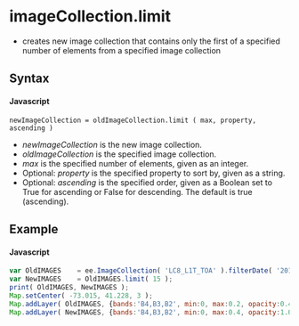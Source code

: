 # imageCollection.limit
- creates new image collection that contains only the first of a specified number of elements from a specified image collection 

## Syntax

#### Javascript
```
newImageCollection = oldImageCollection.limit ( max, property, ascending )
```

- *newImageCollection* is the new image collection.
- *oldImageCollection* is the specified image collection.
- *max* is the specified number of elements, given as an integer.
- Optional: *property* is the specified property to sort by, given as a string.
- Optional: *ascending* is the specified order, given as a Boolean set to True for ascending or False for descending. The default is true (ascending).

## Example

#### Javascript
```javascript
var OldIMAGES    = ee.ImageCollection( 'LC8_L1T_TOA' ).filterDate( '2014-10-03','2014-10-04' );    
var NewIMAGES    = OldIMAGES.limit( 15 );
print( OldIMAGES, NewIMAGES );
Map.setCenter( -73.015, 41.228, 3 );                                                         
Map.addLayer( OldIMAGES, {bands:'B4,B3,B2', min:0, max:0.2, opacity:0.4}, 'Original Images' );
Map.addLayer( NewIMAGES, {bands:'B4,B3,B2', min:0, max:0.4, opacity:1.0}, 'Limited Images'  );

```
